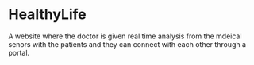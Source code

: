# HealthyLife

A website where the doctor is given real time analysis from the mdeical senors with the patients and they can connect with each other through a portal.


